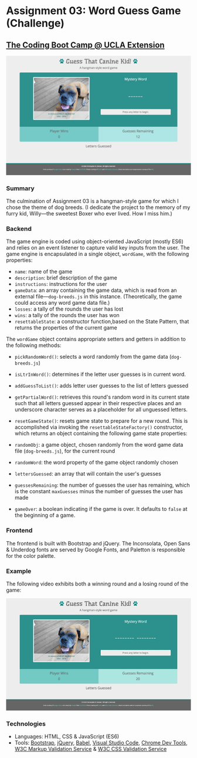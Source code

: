 # Assignment 03: Word Guess Game (Challenge)
## [The Coding Boot Camp @ UCLA Extension](https://bootcamp.uclaextension.edu/coding/)

![Assigment 03 Landing Page](./assets/images/fsf-word-guess-game.png "Assignment 03 Landing Page")

### Summary

The culmination of Assignment 03 is a hangman-style game for which I chose the theme of dog breeds. (I dedicate the project to the memory of my furry kid, Willy—the sweetest Boxer who ever lived. How I miss him.)

### Backend

The game engine is coded using object-oriented JavaScript (mostly ES6) and relies on an event listener to capture valid key inputs from the user. The game engine is encapsulated in a single object, `wordGame`, with the following properties:

- `name`: name of the game
- `description`: brief description of the game
- `instructions`: instructions for the user
- `gameData`: an array containing the game data, which is read from an external file—`dog-breeds.js` in this instance. (Theoretically, the game could access any word game data file.)
- `losses`: a tally of the rounds the user has lost
- `wins`: a tally of the rounds the user has won
- `resettableState`: a constructor function,based on the State Pattern, that returns the properties of the current game

The `wordGame` object contains appropriate setters and getters in addition to the following methods:

- `pickRandomWord()`: selects a word randomly from the game data (`dog-breeds.js`)
- `isLtrInWord()`: determines if the letter user guesses is in current word.
- `addGuessToList()`: adds letter user guesses to the list of letters guessed
- `getPartialWord()`: retrieves this round's random word in its current state such that all letters guessed appear in their respective places and an underscore character serves as a placeholder for all unguessed letters.
- `resetGameState()`: resets game state to prepare for a new round. This is accomplished via invoking the `resettableStateFactory()` constructor, which returns an object containing the following game state properties:

- `randomObj`: a game object, chosen randomly from the word game data file (`dog-breeds.js`), for the current round
- `randomWord`: the word property of the game object randomly chosen
- `lettersGuessed`: an array that will contain the user's guesses
- `guessesRemaining`: the number of guesses the user has remaining, which is the constant `maxGuesses` minus the number of guesses the user has made
- `gameOver`: a boolean indicating if the game is over. It defaults to `false` at the beginning of a game.

### Frontend

The frontend is built with Bootstrap and jQuery. The Inconsolata, Open Sans & Underdog fonts are served by Google Fonts, and Paletton is responsible for the color palette.

### Example

The following video exhibits both a winning round and a losing round of the game:

![Assigment 03 Example Video](./assets/images/fsf-word-guess-game.gif "Assignment 03 Example Video")

### Technologies

- Languages: HTML, CSS & JavaScript (ES6)
- Tools: [Bootstrap](https://getbootstrap.com/), [jQuery](https://jquery.com/), [Babel](https://babeljs.io/), [Visual Studio Code](https://code.visualstudio.com/), [Chrome Dev Tools](https://developer.chrome.com/devtools), [W3C Markup Validation Service](https://validator.w3.org/) & [W3C CSS Validation Service](https://jigsaw.w3.org/css-validator/)
